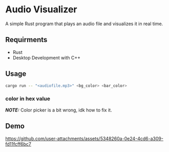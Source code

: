 # Audio Visualizer

A simple Rust program that plays an audio file and visualizes it in real time.

## Requirments
- Rust
- Desktop Development with C++

## Usage

``` bash
cargo run -- "<audiofile.mp3>" <bg_color> <bar_color>
```

### color in hex value

**_NOTE:_** Color picker is a bit wrong, idk how to fix it.

## Demo

https://github.com/user-attachments/assets/5348260a-0e24-4cd6-a309-fd11fcff6bc7
